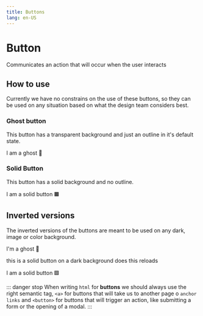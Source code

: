 ```yaml
---
title: Buttons
lang: en-US
---
```



<script setup>
import VwuiButton from '../../components/blueSteel/VwuiButton.vue'
</script>

# Button
Communicates an action that will occur when the user interacts 
<!-- the button lives here
<vwui-button label="I am a button"/> -->

## How to use

Currently we have no constrains on the use of these buttons, so  they can be used on any situation based on what the design team considers best.

### Ghost button

This button has a transparent background and just an outline in it's default state.

<a class="vwui-button" 
data-kind="ghost"> 
I am a ghost 👻
</a>

### Solid Button

This button has a solid background and no outline.

<a class="vwui-button" 
data-kind="solid"> 
I am a solid button 🟫
</a>

## Inverted versions

The inverted versions of the buttons are meant to be used on any dark, image or color background. 

<div class="vwui-u-background-primary-1 vwui-u-inset-2x">
<a class="vwui-button" data-kind="ghost" data-inverted="true" >
I'm a ghost 👻
</a>

</div>


this is a solid button on a  dark background does this reloads



<div class="vwui-u-background-busy vwui-u-inset-2x">
<a class="vwui-button" data-inverted="true"  data-kind="solid">
I am a solid button 🟩
</a>

</div>


::: danger stop
When writing `html` for **buttons** we should always use the right semantic  tag, `<a>` for buttons that will take us to another page o `anchor links` and `<button>` for buttons that will trigger an action, like submitting a form or the opening of a modal.
:::